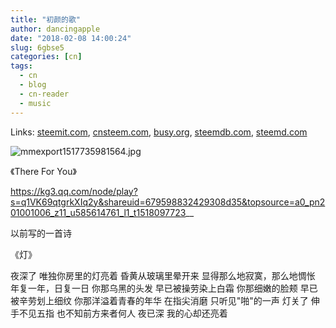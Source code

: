 ```yaml
---
title: "初颜的歌"
author: dancingapple
date: "2018-02-08 14:00:24"
slug: 6gbse5
categories: [cn]
tags: 
  - cn
  - blog
  - cn-reader
  - music
---
```


Links: [steemit.com](https://steemit.com/cn/@dancingapple/6gbse5), [cnsteem.com](https://cnsteem.com/cn/@dancingapple/6gbse5), [busy.org](https://busy.org/cn/@dancingapple/6gbse5), [steemdb.com](https://steemdb.com/cn/@dancingapple/6gbse5), [steemd.com](https://steemd.com/cn/@dancingapple/6gbse5)

![mmexport1517735981564.jpg](https://steemitimages.com/DQmSvbdsoPbodJzfrzqQcu1J7B4VXdKzCdYF9Z6eeHd268U/mmexport1517735981564.jpg)

《There For You》

https://kg3.qq.com/node/play?s=q1VK69qtgrkXIq2y&shareuid=679598832429308d35&topsource=a0_pn201001006_z11_u585614761_l1_t1518097723__


以前写的一首诗

《灯》

夜深了
唯独你房里的灯亮着
昏黄从玻璃里晕开来
显得那么地寂寞，那么地惆怅
年复一年，日复一日
你那乌黑的头发
早已被操劳染上白霜
你那细嫩的脸颊
早已被辛劳划上细纹
你那洋溢着青春的年华
在指尖消磨
只听见"啪"的一声
灯关了
伸手不见五指
也不知前方来者何人
夜已深
我的心却还亮着
